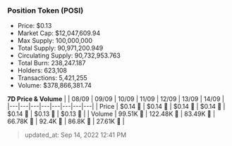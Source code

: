 
  ### Position Token (POSI)
  - Price: $0.13
  - Market Cap: $12,047,609.94
  - Max Supply: 100,000,000
  - Total Supply: 90,971,200.949
  - Circulating Supply: 90,732,953.763
  - Total Burn: 238,247.187
  - Holders: 623,108
  - Transactions: 5,421,255
  - Volume: $378,866,381.74

  **7D Price & Volume**
  | | 08&#x2F;09 | 09&#x2F;09 | 10&#x2F;09 | 11&#x2F;09 | 12&#x2F;09 | 13&#x2F;09 | 14&#x2F;09 |
  |---|---|---|---|---|---|---|---|
  | Price | $0.14 🔻 | $0.14 🚀 | $0.14 🔻 | $0.14 🔻 | $0.14 🔻 | $0.13 🔻 | $0.13 🔻 |
  | Volume | 99.51K 🔻 | 122.48K 🚀 | 83.49K 🔻 | 66.78K 🔻 | 92.4K 🚀 | 86.8K 🔻 | 27.61K 🔻 |

  > updated_at: Sep 14, 2022 12:41 PM
